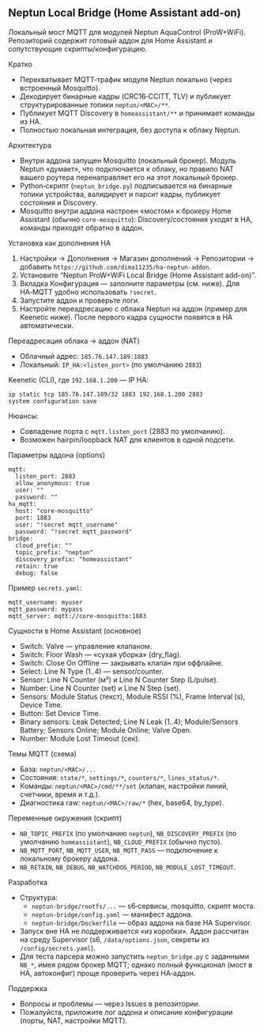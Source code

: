 ## Neptun Local Bridge (Home Assistant add-on)

Локальный мост MQTT для модулей Neptun AquaControl (ProW+WiFi). Репозиторий содержит готовый аддон для Home Assistant и сопутствующие скрипты/конфигурацию.

Кратко
- Перехватывает MQTT‑трафик модуля Neptun локально (через встроенный Mosquitto).
- Декодирует бинарные кадры (CRC16‑CCITT, TLV) и публикует структурированные топики `neptun/<MAC>/**`.
- Публикует MQTT Discovery в `homeassistant/**` и принимает команды из HA.
- Полностью локальная интеграция, без доступа к облаку Neptun.

Архитектура
- Внутри аддона запущен Mosquitto (локальный брокер). Модуль Neptun «думает», что подключается к облаку, но правило NAT вашего роутера перенаправляет его на этот локальный брокер.
- Python‑скрипт (`neptun_bridge.py`) подписывается на бинарные топики устройства, валидирует и парсит кадры, публикует состояния и Discovery.
- Mosquitto внутри аддона настроен «мостом» к брокеру Home Assistant (обычно `core-mosquitto`): Discovery/состояния уходят в HA, команды приходят обратно в аддон.

Установка как дополнения HA
1) Настройки → Дополнения → Магазин дополнений → Репозитории → добавить `https://github.com/dima11235/ha-neptun-addon`.
2) Установите “Neptun ProW+WiFi Local Bridge (Home Assistant add-on)”.
3) Вкладка Конфигурация — заполните параметры (см. ниже). Для HA‑MQTT удобно использовать `!secret`.
4) Запустите аддон и проверьте логи.
5) Настройте переадресацию с облака Neptun на аддон (пример для Keenetic ниже). После первого кадра сущности появятся в HA автоматически.

Переадресация облака → аддон (NAT)
- Облачный адрес: `185.76.147.189:1883`
- Локальный: `IP_HA:<listen_port>` (по умолчанию `2883`)

Keenetic (CLI), где `192.168.1.200` — IP HA:
```
ip static tcp 185.76.147.189/32 1883 192.168.1.200 2883
system configuration save
```
Нюансы:
- Совпадение порта с `mqtt.listen_port` (2883 по умолчанию).
- Возможен hairpin/loopback NAT для клиентов в одной подсети.

Параметры аддона (options)
```
mqtt:
  listen_port: 2883
  allow_anonymous: true
  user: ""
  password: ""
ha_mqtt:
  host: "core-mosquitto"
  port: 1883
  user: "!secret mqtt_username"
  password: "!secret mqtt_password"
bridge:
  cloud_prefix: ""
  topic_prefix: "neptun"
  discovery_prefix: "homeassistant"
  retain: true
  debug: false
```
Пример `secrets.yaml`:
```
mqtt_username: myuser
mqtt_password: mypass
mqtt_server: mqtt://core-mosquitto:1883
```

Сущности в Home Assistant (основное)
- Switch: Valve — управление клапаном.
- Switch: Floor Wash — «сухая уборка» (dry_flag).
- Switch: Close On Offline — закрывать клапан при оффлайне.
- Select: Line N Type (1..4) — sensor/counter.
- Sensor: Line N Counter (м³) и Line N Counter Step (L/pulse).
- Number: Line N Counter (set) и Line N Step (set).
- Sensors: Module Status (текст), Module RSSI (%), Frame Interval (s), Device Time.
- Button: Set Device Time.
- Binary sensors: Leak Detected; Line N Leak (1..4); Module/Sensors Battery; Sensors Online; Module Online; Valve Open.
- Number: Module Lost Timeout (сек).

Темы MQTT (схема)
- База: `neptun/<MAC>/...`
- Состояния: `state/*`, `settings/*`, `counters/*`, `lines_status/*`.
- Команды: `neptun/<MAC>/cmd/**/set` (клапан, настройки линий, счетчики, время и т.д.).
- Диагностика raw: `neptun/<MAC>/raw/*` (hex, base64, by_type).

Переменные окружения (скрипт)
- `NB_TOPIC_PREFIX` (по умолчанию `neptun`), `NB_DISCOVERY_PREFIX` (по умолчанию `homeassistant`), `NB_CLOUD_PREFIX` (обычно пусто).
- `NB_MQTT_PORT`, `NB_MQTT_USER`, `NB_MQTT_PASS` — подключение к локальному брокеру аддона.
- `NB_RETAIN`, `NB_DEBUG`, `NB_WATCHDOG_PERIOD`, `NB_MODULE_LOST_TIMEOUT`.

Разработка
- Структура:
  - `neptun-bridge/rootfs/...` — s6‑сервисы, mosquitto, скрипт моста.
  - `neptun-bridge/config.yaml` — манифест аддона.
  - `neptun-bridge/Dockerfile` — образ аддона на базе HA Supervisor.
- Запуск вне HA не поддерживается «из коробки». Аддон рассчитан на среду Supervisor (s6, `/data/options.json`, секреты из `/config/secrets.yaml`).
- Для теста парсера можно запустить `neptun_bridge.py` c заданными `NB_*`, имея рядом брокер MQTT; однако полный функционал (мост в HA, автоконфиг) проще проверить через HA‑аддон.

Поддержка
- Вопросы и проблемы — через Issues в репозитории.
- Пожалуйста, приложите лог аддона и описание конфигурации (порты, NAT, настройки MQTT).

